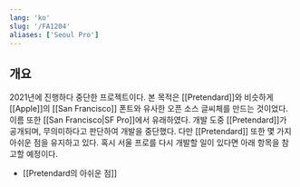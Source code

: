 ```yaml
---
lang: 'ko'
slug: '/FA1204'
aliases: ['Seoul Pro']
---
```


## 개요

2021년에 진행하다 중단한 프로젝트이다.
본 목적은 [[Pretendard]]와 비슷하게 [[Apple]]의 [[San Francisco]] 폰트와 유사한 오픈 소스 글씨체를 만드는 것이었다.
이름 또한 [[San Francisco|SF Pro]]에서 유래하였다.
개발 도중 [[Pretendard]]가 공개되며, 무의미하다고 판단하여 개발을 중단했다.
다만 [[Pretendard]] 또한 몇 가지 아쉬운 점을 유지하고 있다.
혹시 서울 프로를 다시 개발할 일이 있다면 아래 항목을 참고할 예정이다.

- [[Pretendard의 아쉬운 점]]
